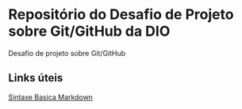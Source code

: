# Repositório do Desafio de Projeto sobre Git/GitHub da DIO
Desafio de projeto sobre Git/GitHub

## Links úteis

[Sintaxe Basica Markdown](https://www.markdownguide.org/getting-started/)
